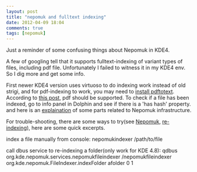 ```yaml
---
layout: post
title: "nepomuk and fulltext indexing"
date: 2012-04-09 18:04
comments: true
tags: [nepomuk]
---
```


Just a reminder of some confusing things about Nepomuk in KDE4.

A few of googling tell that it supports fulltext-indexing of variant types of files, 
including pdf file. Unfortunately I failed to witness it in my KDE4 env. So I dig more 
and get some info. 

First newer KDE4 version uses virtuoso to do indexing work instead of old strigi, and 
for pdf-indexing to work, you may need to [install pdftotext][1].  According to [this post][4],
pdf should be supported. To check if a file has been indexed, go to info panel in Dolphin and 
see if there is a 'has hash' property. and here is an [explaination][5] of some parts related to 
Nepomuk infrastructure.

For trouble-shooting, there are some ways to try(see [Nepomuk][2], [re-indexing][3]), 
here are some quick excerpts.

index a file manually from console:
    nepomukindexer /path/to/file

call dbus service to re-indexing a folder(only work for KDE 4.8):
    qdbus org.kde.nepomuk.services.nepomukfileindexer /nepomukfileindexer org.kde.nepomuk.FileIndexer.indexFolder afolder 0 1


[1]: https://bugs.kde.org/show_bug.cgi?id=231936
[2]: http://userbase.kde.org/Nepomuk
[3]: http://trueg.wordpress.com/2011/12/05/manually-forcing-the-re-indexing-of-folders-is-easy/
[4]: http://trueg.wordpress.com/2011/11/02/kde-4-7-3-the-first-nepomuk-stability-release/
[5]: http://trueg.wordpress.com/2011/09/22/about-strigi-soprano-virtuoso-clucene-and-libstreamanalyzer/
